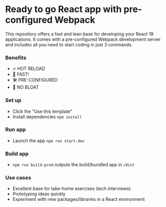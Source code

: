 # Ready to go React app with pre-configured Webpack

This repository offers a fast and lean base for developing your React 18 applications. It comes with a pre-configured Webpack development server and includes all you need to start coding in just 3 commands.

### Benefits

- 🔥 HOT RELOAD
- 🚀 FAST!
- 🛠 PRE-CONFIGURED
- 🌱 NO BLOAT

### Set up

- Click the "Use this template"
- Install dependencies `npm install`

### Run app

- Launch the app `npm run start-dev`

### Build app

- `npm run build-prod` outputs the build/bundled app in `/dist`

### Use cases

- Excellent base for take-home exercises (tech interviews)
- Prototyping ideas quickly
- Experiment with new packages/libraries in a React environment

